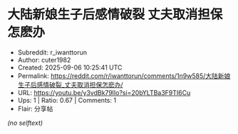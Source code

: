 # 大陆新娘生子后感情破裂 丈夫取消担保怎麽办

- Subreddit: r_iwanttorun
- Author: cuter1982
- Created: 2025-09-06 10:25:41 UTC
- Permalink: https://reddit.com/r/iwanttorun/comments/1n9w585/大陆新娘生子后感情破裂_丈夫取消担保怎麽办/
- URL: https://youtu.be/y3vdBk79lIo?si=20bYLTBa3F9TI6Cu
- Ups: 1 | Ratio: 0.67 | Comments: 1
- Flair: 分享帖

_(no selftext)_
